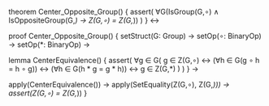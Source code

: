 theorem Center_Opposite_Group() {
  assert(
    ∀G(IsGroup(G,∘) ∧ IsOppositeGroup(G,*) →
      Z(G,∘) = Z(G,*))
  )
} ↔

proof Center_Opposite_Group() {
  setStruct(G: Group) →
  setOp(∘: BinaryOp) →
  setOp(*: BinaryOp) →
  
  lemma CenterEquivalence() {
    assert(
      ∀g ∈ G(
        g ∈ Z(G,∘) ↔
        (∀h ∈ G(g ∘ h = h ∘ g)) ↔
        (∀h ∈ G(h * g = g * h)) ↔
        g ∈ Z(G,*)
      )
    )
  } →

  apply(CenterEquivalence()) →
  apply(SetEquality(Z(G,∘), Z(G,*))) →
  assert(Z(G,∘) = Z(G,*))
}